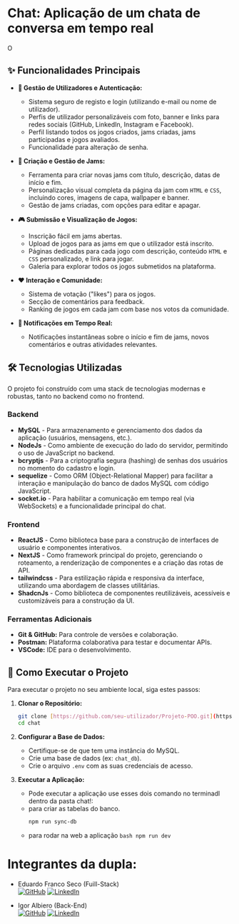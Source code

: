 # Chat: Aplicação de um chata de conversa em tempo real

O 

## ✨ Funcionalidades Principais

-   **👤 Gestão de Utilizadores e Autenticação:**
    -   Sistema seguro de registo e login (utilizando e-mail ou nome de utilizador).
    -   Perfis de utilizador personalizáveis com foto, banner e links para redes sociais (GitHub, LinkedIn, Instagram e Facebook).
    -   Perfil listando todos os jogos criados, jams criadas, jams participadas e jogos avaliados.
    -   Funcionalidade para alteração de senha.

-   **:space_invader: Criação e Gestão de Jams:**
    -   Ferramenta para criar novas jams com título, descrição, datas de início e fim.
    -   Personalização visual completa da página da jam com `HTML` e `CSS`, incluindo cores, imagens de capa, wallpaper e banner.
    -   Gestão de jams criadas, com opções para editar e apagar.

-   **🎮 Submissão e Visualização de Jogos:**
    -   Inscrição fácil em jams abertas.
    -   Upload de jogos para as jams em que o utilizador está inscrito.
    -   Páginas dedicadas para cada jogo com descrição, conteúdo `HTML` e `CSS` personalizado, e link para jogar.
    -   Galeria para explorar todos os jogos submetidos na plataforma.

-   **❤️ Interação e Comunidade:**
    -   Sistema de votação ("likes") para os jogos.
    -   Secção de comentários para feedback.
    -   Ranking de jogos em cada jam com base nos votos da comunidade.

-   **🔔 Notificações em Tempo Real:**
    -   Notificações instantâneas sobre o início e fim de jams, novos comentários e outras atividades relevantes.

## 🛠️ Tecnologias Utilizadas

O projeto foi construído com uma stack de tecnologias modernas e robustas, tanto no backend como no frontend.

### Backend
-   **MySQL** - Para armazenamento e gerenciamento dos dados da aplicação (usuários, mensagens, etc.).
-   **NodeJs** - Como ambiente de execução do lado do servidor, permitindo o uso de JavaScript no backend.
-   **bcryptjs** - Para a criptografia segura (hashing) de senhas dos usuários no momento do cadastro e login.
-   **sequelize** - Como ORM (Object-Relational Mapper) para facilitar a interação e manipulação do banco de dados MySQL com código JavaScript.
-   **socket.io** - Para habilitar a comunicação em tempo real (via WebSockets) e a funcionalidade principal do chat.

### Frontend
-   **ReactJS** - Como biblioteca base para a construção de interfaces de usuário e componentes interativos.
-   **NextJS** - Como framework principal do projeto, gerenciando o roteamento, a renderização de componentes e a criação das rotas de API.
-   **tailwindcss** - Para estilização rápida e responsiva da interface, utilizando uma abordagem de classes utilitárias.
-   **ShadcnJs** - Como biblioteca de componentes reutilizáveis, acessíveis e customizáveis para a construção da UI.

### Ferramentas Adicionais
-   **Git & GitHub:** Para controle de versões e colaboração.
-   **Postman:** Plataforma colaborativa para testar e documentar APIs.
-   **VSCode:** IDE para o desenvolvimento.
  
## 🚀 Como Executar o Projeto

Para executar o projeto no seu ambiente local, siga estes passos:

1.  **Clonar o Repositório:**
    ```bash
    git clone [https://github.com/seu-utilizador/Projeto-POO.git](https://github.com/seu-utilizador/Projeto-POO.git)
    cd chat
    ```

2.  **Configurar a Base de Dados:**
    -   Certifique-se de que tem uma instância do MySQL.
    -   Crie uma base de dados (ex: `chat_db`).
    -   Crie o arquivo `.env` com as suas credenciais de acesso.

3.  **Executar a Aplicação:**
    -   Pode executar a aplicação use esses dois comando no terminadl dentro da pasta chat!:
    -   para criar as tabelas do banco.
        ```bash
        npm run sync-db
        ```
      -   para rodar na web a aplicação 
         ```bash
        npm run dev
        ```

# Integrantes da dupla:
- Eduardo Franco Seco (Fuill-Stack) <br>
  [![GitHub](https://img.shields.io/badge/GitHub-100000?style=for-the-badge&logo=github&logoColor=white)](https://github.com/eduardofranco572)
  [![LinkedIn](https://img.shields.io/badge/-LinkedIn-%230077B5?style=for-the-badge&logo=linkedin&logoColor=white)](https://www.linkedin.com/in/eduardo-franco572/)

- Igor Albiero (Back-End) <br>
  [![GitHub](https://img.shields.io/badge/GitHub-100000?style=for-the-badge&logo=github&logoColor=white)](https://github.com/igorskeff)
  [![LinkedIn](https://img.shields.io/badge/-LinkedIn-%230077B5?style=for-the-badge&logo=linkedin&logoColor=white)](https://www.linkedin.com/in/igor-albiero-7178a5215/)
